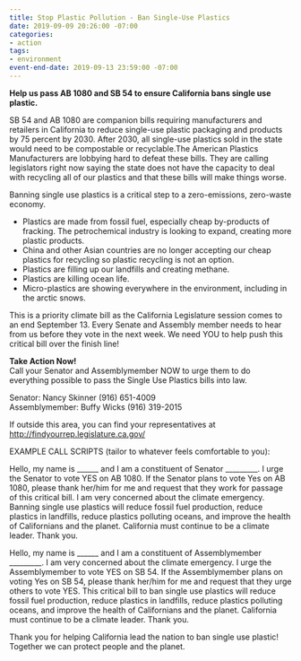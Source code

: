 ```yaml
---
title: Stop Plastic Pollution - Ban Single-Use Plastics
date: 2019-09-09 20:26:00 -07:00
categories:
- action
tags:
- environment
event-end-date: 2019-09-13 23:59:00 -07:00
---
```


**Help us pass AB 1080 and SB 54 to ensure California bans single use plastic.**  

SB 54 and AB 1080 are companion bills requiring manufacturers and retailers in California to reduce single-use plastic packaging and products by 75 percent by 2030. After 2030, all single-use plastics sold in the state would need to be compostable or recyclable.The American Plastics Manufacturers are lobbying hard to defeat these bills. They are calling legislators right now saying the state does not have the capacity to deal with recycling all of our plastics and that these bills will make things worse.  

Banning single use plastics is a critical step to a zero-emissions, zero-waste economy.  
* Plastics are made from fossil fuel, especially cheap by-products of fracking. The petrochemical industry is looking to expand, creating more plastic products.  
* China and other Asian countries are no longer accepting our cheap plastics for recycling so plastic recycling is not an option.  
* Plastics are filling up our landfills and creating methane.  
* Plastics are killing ocean life.  
* Micro-plastics are showing everywhere in the environment, including in the arctic snows.  

This is a priority climate bill as the California Legislature session comes to an end September 13.  Every Senate and Assembly member needs to hear from us before they vote in the next week. We need YOU to help push this critical bill over the finish line!  

**Take Action Now!**  
Call your Senator and Assemblymember NOW to urge them to do everything possible to pass the Single Use Plastics bills into law.  

Senator: Nancy Skinner (916) 651-4009  
Assemblymember: Buffy Wicks (916) 319-2015  

If outside this area, you can find your representatives at http://findyourrep.legislature.ca.gov/  

EXAMPLE CALL SCRIPTS (tailor to whatever feels comfortable to you):  

Hello, my name is ______ and I am a constituent of Senator _________. I urge the Senator to vote YES on AB 1080. If the Senator plans to vote Yes on AB 1080, please thank her/him for me and request that they work for passage of this critical bill. I am very concerned about the climate emergency. Banning single use plastics will reduce fossil fuel production, reduce plastics in landfills, reduce plastics polluting oceans, and improve the health of Californians and the planet. California must continue to be a climate leader. Thank you.  

Hello, my name is ______ and I am a constituent of Assemblymember _________.  I am very concerned about the climate emergency. I urge the Assemblymember to vote YES on SB 54. If the Assemblymember plans on voting Yes on SB 54, please thank her/him for me and request that they urge others to vote YES. This critical bill to ban single use plastics will reduce fossil fuel production, reduce plastics in landfills, reduce plastics polluting oceans, and improve the health of Californians and the planet. California must continue to be a climate leader. Thank you.  

Thank you for helping California lead the nation to ban single use plastic! Together we can protect people and the planet.  